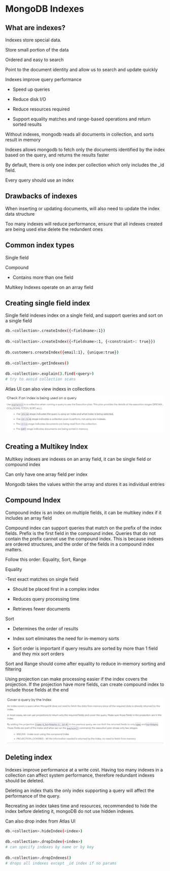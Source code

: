 # MongoDB Indexes

## What are indexes?

Indexes store special data.

Store small portion of the data

Ordered and easy to search

Point to the document identity and allow us to search and update quickly

Indexes improve query performance

 - Speed up queries

 - Reduce disk I/O

 - Reduce resources required

 - Support equality matches and range-based operations and return sorted results

Without indexes, mongodb reads all documents in collection, and sorts result in memory

Indexes allows mongodb to fetch only the documents identified by the index based on the query, and returns the results faster

By default, there is only one index per collection which only includes the _id field.

Every query should use an index

## Drawbacks of indexes

When inserting or updating documents, will also need to update the index data structure

Too many indexes will reduce performance, ensure that all indexes created are being used else delete the redundent ones

## Common index types

Single field

Compound

 - Contains more than one field

Multikey Indexes operate on an array field

## Creating single field index

Single field indexes index on a single field, and support queries and sort on a single field

```sh
db.<collection>.createIndex({<fieldname>:1})

db.<collection>.createIndex({<fieldname>:1, {<constraint>: true}})

db.customers.createIndex({email:1}, {unique:true})

db.<collection>.getIndexes()

db.<collection>.explain().find(<query>)
# try to avoid collection scans
```

Atlas UI can also view indexs in collections

![Index explain](Resources/08-01.png)

## Creating a Multikey Index

Multikey indexes are indexes on an array field, it can be single field or compound index

Can only have one array field per index

Mongodb takes the values within the array and stores it as individual entries

## Compound Index

Compound index is an index on multiple fields, it can be multikey index if it includes an array field

Compound index can support queries that match on the prefix of the index fields. Prefix is the first field in the compound index. Queries that do not contain the prefix cannot use the compound index. This is because indexes are ordered structures, and the order of the fields in a compound index matters.

Follow this order: Equality, Sort, Range

Equality

 -Test exact matches on single field

 - Should be placed first in a complex index

 - Reduces query processing time

 - Retrieves fewer documents

Sort

 - Determines the order of results

 - Index sort eliminates the need for in-memory sorts

 - Sort order is important if query results are sorted by more than 1 field and they mix sort orders

Sort and Range should come after equality to reduce in-memory sorting and filtering

Using projection can make processing easier if the index covers the projection. If the projection have more fields, can create compound index to include those fields at the end

![Cover query by index](Resources/08-02.png)

## Deleting index

Indexes improve performance at a write cost. Having too many indexes in a collection can affect system performance, therefore redundant indexes should be deleted.

Deleting an index thats the only index supporting a query will affect the performance of the query.

Recreating an index takes time and resources, recommended to hide the index before deleting it, mongoDB do not use hidden indexes.

Can also drop index from Atlas UI

```sh
db.<collection>.hideIndex(<index>)

db.<collection>.dropIndex(<index>)
# can specify indexes by name or by key

db.<collection>.dropIndexes()
# drops all indexes except _id index if no params
```